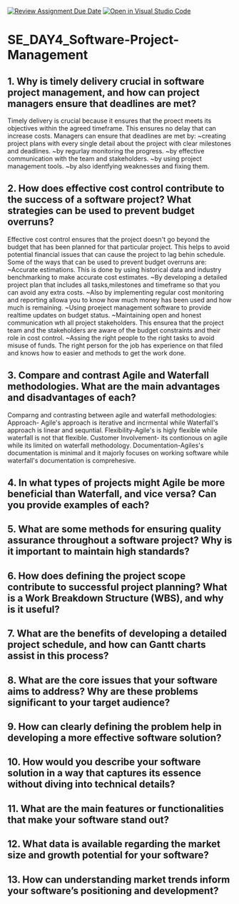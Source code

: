 [![Review Assignment Due Date](https://classroom.github.com/assets/deadline-readme-button-22041afd0340ce965d47ae6ef1cefeee28c7c493a6346c4f15d667ab976d596c.svg)](https://classroom.github.com/a/9pw6JKcu)
[![Open in Visual Studio Code](https://classroom.github.com/assets/open-in-vscode-2e0aaae1b6195c2367325f4f02e2d04e9abb55f0b24a779b69b11b9e10269abc.svg)](https://classroom.github.com/online_ide?assignment_repo_id=18527886&assignment_repo_type=AssignmentRepo)
# SE_DAY4_Software-Project-Management
## 1. Why is timely delivery crucial in software project management, and how can project managers ensure that deadlines are met?
  Timely delivery is crucial because  it ensures that the proect meets its objectives within the agreed timeframe. This ensures no delay that can increase costs.
  Managers can ensure that deadlines are met by:
  ~creating project plans with every single detail about the project with clear     milestones and deadlines.
  ~by regurlay monitoring the progress.
  ~by effective communication with the team and stakeholders.
  ~by using project management tools.
  ~by also identfying weaknesses and fixing them.
  
## 2. How does effective cost control contribute to the success of a software project? What strategies can be used to prevent budget overruns?
  Effective cost control ensures that the project doesn't go beyond the budget that has been planned for that particular project. This helps to avoid potential financial issues that can cause the project to lag behin schedule.
  Some of the ways that can be used to prevent budget overruns are:
~Accurate estimations. This is done by using historical data and industry benchmarking to make accurate cost estimates.
~By developing a detailed project plan that includes  all tasks,milestones and timeframe so that you can avoid any extra costs.
~Also by implementing regular cost monitoring and reporting allowa you to know how much money has been used and how much is remaining.
~Using proeject management software to provide realtime updates on budget status.
~Maintaining open and honest communication wth all project stakeholders. This ensurea that the project team and the stakeholders are aware of the budget constraints and their role in cost control.
~Assing the right people to the right tasks to avoid misuse of funds. The right person for the job has experience on that filed and knows how to easier and methods to get the work done.

## 3. Compare and contrast Agile and Waterfall methodologies. What are the main advantages and disadvantages of each?
Comparng and contrasting between agile and waterfall methodologies:
Approach- Agile's approach is iterative and incrmental while Waterfall's approach is     linear and sequntial.
Flexibility-Agile's is higly flexible while waterfall is not that flexible.
Customer Involvement- its contionous on agile while its limited on waterfall methodology.
Documentation-Agiles's documentation is minimal and it majorly focuses on working software while waterfall's documentation is comprehesive.
## 4. In what types of projects might Agile be more beneficial than Waterfall, and vice versa? Can you provide examples of each?
## 5. What are some methods for ensuring quality assurance throughout a software project? Why is it important to maintain high standards?
## 6. How does defining the project scope contribute to successful project planning? What is a Work Breakdown Structure (WBS), and why is it useful?
## 7. What are the benefits of developing a detailed project schedule, and how can Gantt charts assist in this process?
## 8. What are the core issues that your software aims to address? Why are these problems significant to your target audience?
## 9. How can clearly defining the problem help in developing a more effective software solution?
## 10. How would you describe your software solution in a way that captures its essence without diving into technical details?
## 11. What are the main features or functionalities that make your software stand out?
## 12. What data is available regarding the market size and growth potential for your software?
## 13. How can understanding market trends inform your software’s positioning and development?
